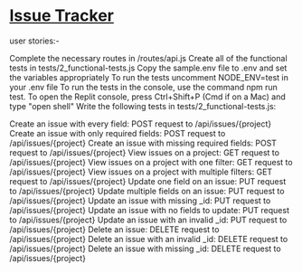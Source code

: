 # [Issue Tracker](https://www.freecodecamp.org/learn/quality-assurance/quality-assurance-projects/issue-tracker)


user stories:-

Complete the necessary routes in /routes/api.js
Create all of the functional tests in tests/2_functional-tests.js
Copy the sample.env file to .env and set the variables appropriately
To run the tests uncomment NODE_ENV=test in your .env file
To run the tests in the console, use the command npm run test. To open the Replit console, press Ctrl+Shift+P (Cmd if on a Mac) and type "open shell"
Write the following tests in tests/2_functional-tests.js:

Create an issue with every field: POST request to /api/issues/{project}
Create an issue with only required fields: POST request to /api/issues/{project}
Create an issue with missing required fields: POST request to /api/issues/{project}
View issues on a project: GET request to /api/issues/{project}
View issues on a project with one filter: GET request to /api/issues/{project}
View issues on a project with multiple filters: GET request to /api/issues/{project}
Update one field on an issue: PUT request to /api/issues/{project}
Update multiple fields on an issue: PUT request to /api/issues/{project}
Update an issue with missing _id: PUT request to /api/issues/{project}
Update an issue with no fields to update: PUT request to /api/issues/{project}
Update an issue with an invalid _id: PUT request to /api/issues/{project}
Delete an issue: DELETE request to /api/issues/{project}
Delete an issue with an invalid _id: DELETE request to /api/issues/{project}
Delete an issue with missing _id: DELETE request to /api/issues/{project}
